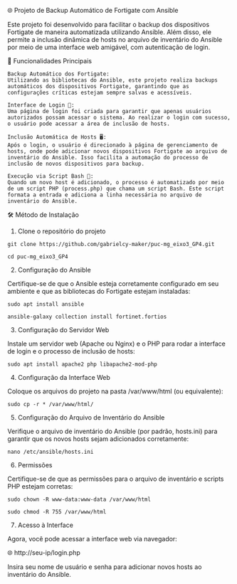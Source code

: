 🌐 Projeto de Backup Automático de Fortigate com Ansible

Este projeto foi desenvolvido para facilitar o backup dos dispositivos Fortigate de maneira automatizada utilizando Ansible. Além disso, ele permite a inclusão dinâmica de hosts no arquivo de inventário do Ansible por meio de uma interface web amigável, com autenticação de login.

🚀 Funcionalidades Principais

    Backup Automático dos Fortigate:
    Utilizando as bibliotecas do Ansible, este projeto realiza backups automáticos dos dispositivos Fortigate, garantindo que as configurações críticas estejam sempre salvas e acessíveis.

    Interface de Login 🔑:
    Uma página de login foi criada para garantir que apenas usuários autorizados possam acessar o sistema. Ao realizar o login com sucesso, o usuário pode acessar a área de inclusão de hosts.

    Inclusão Automática de Hosts 🖥️:
    Após o login, o usuário é direcionado à página de gerenciamento de hosts, onde pode adicionar novos dispositivos Fortigate ao arquivo de inventário do Ansible. Isso facilita a automação do processo de inclusão de novos dispositivos para backup.

    Execução via Script Bash 📝:
    Quando um novo host é adicionado, o processo é automatizado por meio de um script PHP (process.php) que chama um script Bash. Este script formata a entrada e adiciona a linha necessária no arquivo de inventário do Ansible.

🛠️ Método de Instalação
1. Clone o repositório do projeto


```
git clone https://github.com/gabrielcy-maker/puc-mg_eixo3_GP4.git
```

```
cd puc-mg_eixo3_GP4
```

2. Configuração do Ansible

Certifique-se de que o Ansible esteja corretamente configurado em seu ambiente e que as bibliotecas do Fortigate estejam instaladas:

```
sudo apt install ansible
```
```
ansible-galaxy collection install fortinet.fortios
```
3. Configuração do Servidor Web

Instale um servidor web (Apache ou Nginx) e o PHP para rodar a interface de login e o processo de inclusão de hosts:

```
sudo apt install apache2 php libapache2-mod-php
```

4. Configuração da Interface Web

Coloque os arquivos do projeto na pasta /var/www/html (ou equivalente):

```
sudo cp -r * /var/www/html/
```

5. Configuração do Arquivo de Inventário do Ansible

Verifique o arquivo de inventário do Ansible (por padrão, hosts.ini) para garantir que os novos hosts sejam adicionados corretamente:

```
nano /etc/ansible/hosts.ini
```

6. Permissões

Certifique-se de que as permissões para o arquivo de inventário e scripts PHP estejam corretas:

```
sudo chown -R www-data:www-data /var/www/html
```
```
sudo chmod -R 755 /var/www/html
```
7. Acesso à Interface

Agora, você pode acessar a interface web via navegador:

🌐 http://seu-ip/login.php

Insira seu nome de usuário e senha para adicionar novos hosts ao inventário do Ansible.
